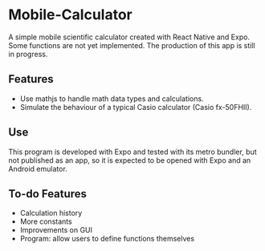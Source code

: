 # Mobile-Calculator
A simple mobile scientific calculator created with React Native and Expo. Some functions are not yet implemented. The production of this app is still in progress.

## Features
- Use mathjs to handle math data types and calculations.
- Simulate the behaviour of a typical Casio calculator (Casio fx-50FHII).

## Use
This program is developed with Expo and tested with its metro bundler, but not published as an app, so it is expected to be opened with Expo and an Android emulator.

## To-do Features
- Calculation history
- More constants
- Improvements on GUI
- Program: allow users to define functions themselves